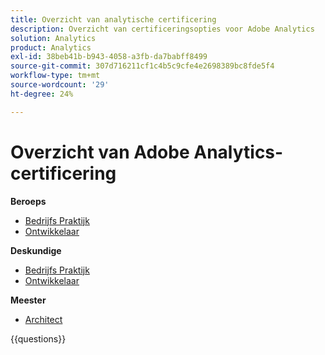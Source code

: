 ```yaml
---
title: Overzicht van analytische certificering
description: Overzicht van certificeringsopties voor Adobe Analytics
solution: Analytics
product: Analytics
exl-id: 38beb41b-b943-4058-a3fb-da7babff8499
source-git-commit: 307d716211cf1c4b5c9cfe4e2698389bc8fde5f4
workflow-type: tm+mt
source-wordcount: '29'
ht-degree: 24%

---
```


# Overzicht van Adobe Analytics-certificering

**Beroeps**

* [ Bedrijfs Praktijk ](https://certification.adobe.com/certification/analytics-business-practitioner-professional) <!--AD0-E212-->
* [ Ontwikkelaar ](https://certification.adobe.com/certification/adobe-analytics-developer-professional) <!--AD0-E213-->

**Deskundige**

* [ Bedrijfs Praktijk ](https://certification.adobe.com/certification/analytics-business-practitioner-expert) <!--AD0-E208-->
* [ Ontwikkelaar ](https://certification.adobe.com/certification/developer-expert) <!--AD0-E209-->

**Meester**

* [ Architect ](https://certification.adobe.com/certification/architect-master) <!--AD0-E207-->

{{questions}}

